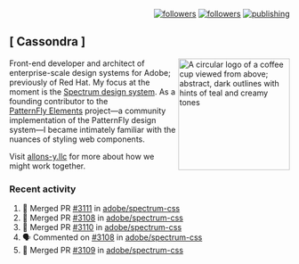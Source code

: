 <p align="right"><a rel="me" href="https://front-end.social/@castastrophe">
    <img alt="followers" title="Follow me on Mastodon" src="https://img.shields.io/mastodon/follow/109297102751309835?domain=https%3A%2F%2Ffront-end.social&label=Follow&logo=mastodon&logoColor=white&style=for-the-badge&labelColor=008080&color=006969"/></a>
  <a href="https://codepen.io/castastrophe/">
    <img alt="followers" title="Follow me on CodePen" src="https://img.shields.io/badge/23-1?color=640464&labelColor=7c007c&style=for-the-badge&logo=codepen&label=Follow"/></a>
<a href="https://castastrophe.medium.com/">
    <img alt="publishing" title="View articles on Medium" src="https://img.shields.io/badge/107-1?color=666&labelColor=444&label=subscribe&logo=medium&logoColor=white&style=for-the-badge"/></a>
</p>

## [&nbsp;Cassondra&nbsp;]

<img align="right" src="https://github-production-user-asset-6210df.s3.amazonaws.com/1840295/253016758-ba468774-1cd3-42c2-8f43-947b5eeb5edf.png" height="200" alt="A circular logo of a coffee cup viewed from above; abstract, dark outlines with hints of teal and creamy tones">

Front-end developer and architect of enterprise-scale design systems for Adobe; previously of Red Hat. My focus at the moment is the [Spectrum design system](https://github.com/adobe/spectrum-css). As a founding contributor to the [PatternFly&nbsp;Elements](https://github.com/patternfly/patternfly-elements) project&mdash;a community implementation of the PatternFly design system&mdash;I became intimately familiar with the nuances of styling web components.

Visit [allons-y.llc](http://allons-y.llc/) for more about how we might work together.

### Recent activity

<!--START_SECTION:activity-->
1. 🎉 Merged PR [#3111](https://github.com/adobe/spectrum-css/pull/3111) in [adobe/spectrum-css](https://github.com/adobe/spectrum-css)
2. 🎉 Merged PR [#3108](https://github.com/adobe/spectrum-css/pull/3108) in [adobe/spectrum-css](https://github.com/adobe/spectrum-css)
3. 🎉 Merged PR [#3110](https://github.com/adobe/spectrum-css/pull/3110) in [adobe/spectrum-css](https://github.com/adobe/spectrum-css)
4. 🗣 Commented on [#3108](https://github.com/adobe/spectrum-css/pull/3108#issuecomment-2349492685) in [adobe/spectrum-css](https://github.com/adobe/spectrum-css)
5. 🎉 Merged PR [#3109](https://github.com/adobe/spectrum-css/pull/3109) in [adobe/spectrum-css](https://github.com/adobe/spectrum-css)
<!--END_SECTION:activity-->
